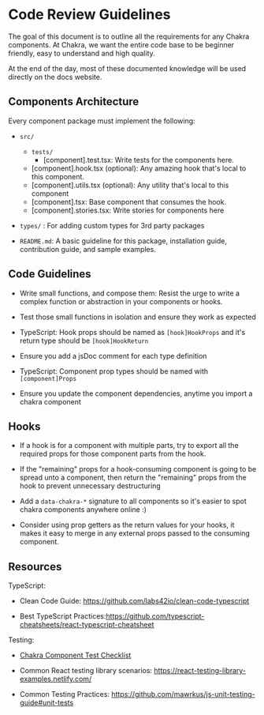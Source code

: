 # Code Review Guidelines

The goal of this document is to outline all the requirements for any Chakra
components. At Chakra, we want the entire code base to be beginner friendly,
easy to understand and high quality.

At the end of the day, most of these documented knowledge will be used directly
on the docs website.

## Components Architecture

Every component package must implement the following:

- `src/`

  - `tests/`
    - [component].test.tsx: Write tests for the components here.
  - [component].hook.tsx (optional): Any amazing hook that's local to this
    component.
  - [component].utils.tsx (optional): Any utility that's local to this component
  - [component].tsx: Base component that consumes the hook.
  - [component].stories.tsx: Write stories for components here

- `types/` : For adding custom types for 3rd party packages
- `README.md`: A basic guideline for this package, installation guide,
  contribution guide, and sample examples.

## Code Guidelines

- Write small functions, and compose them: Resist the urge to write a complex
  function or abstraction in your components or hooks.

- Test those small functions in isolation and ensure they work as expected

- TypeScript: Hook props should be named as `[hook]HookProps` and it's return
  type should be `[hook]HookReturn`

- Ensure you add a jsDoc comment for each type definition

- TypeScript: Component prop types should be named with `[component]Props`

- Ensure you update the component dependencies, anytime you import a chakra
  component

## Hooks

- If a hook is for a component with multiple parts, try to export all the
  required props for those component parts from the hook.

- If the "remaining" props for a hook-consuming component is going to be spread
  unto a component, then return the "remaining" props from the hook to prevent
  unnecessary destructuring

- Add a `data-chakra-*` signature to all components so it's easier to spot
  chakra components anywhere online :)

- Consider using prop getters as the return values for your hooks, it makes it
  easy to merge in any external props passed to the consuming component.

## Resources

TypeScript:

- Clean Code Guide: https://github.com/labs42io/clean-code-typescript

- Best TypeScript
  Practices:https://github.com/typescript-cheatsheets/react-typescript-cheatsheet

Testing:

- [Chakra Component Test Checklist](COMPONENT_TEST_CHECKLIST.md)

- Common React testing library scenarios:
  https://react-testing-library-examples.netlify.com/

- Common Testing Practices:
  https://github.com/mawrkus/js-unit-testing-guide#unit-tests
